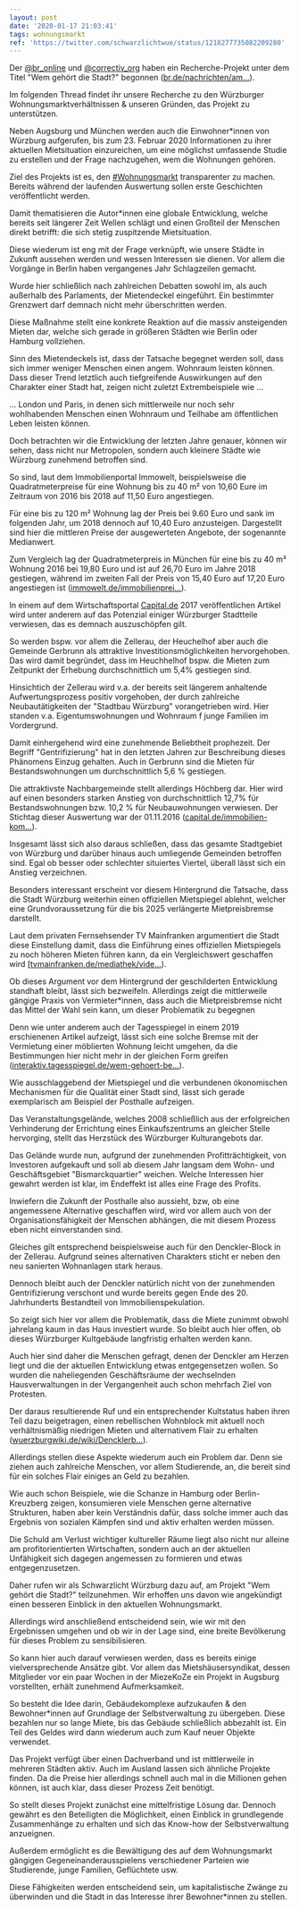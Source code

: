 ```yaml
---
layout: post
date: '2020-01-17 21:03:41'
tags: wohnungsmarkt
ref: 'https://twitter.com/schwarzlichtwue/status/1218277735082209280'
---
```

Der [@br_online](https://twitter.com/br_online) und [@correctiv_org](https://twitter.com/correctiv_org) haben ein Recherche-Projekt unter dem Titel "Wem gehört die Stadt?" begonnen ([br.de/nachrichten/am…](http://www.br.de/nachrichten/amp/bayern/die-buergerrecherche-wem-gehoert-die-stadt,RnNDk1a)).



Im folgenden Thread findet ihr unsere Recherche zu den Würzburger Wohnungsmarktverhältnissen &amp; unseren Gründen, das Projekt zu unterstützen.

Neben Augsburg und München werden auch die Einwohner\*innen von Würzburg aufgerufen, bis zum 23. Februar 2020 Informationen zu ihrer aktuellen Mietsituation einzureichen, um eine möglichst umfassende Studie zu erstellen und der Frage nachzugehen, wem die Wohnungen gehören.

Ziel des Projekts ist es, den [#Wohnungsmarkt](/t/wohnungsmarkt) transparenter zu machen. Bereits während der laufenden Auswertung sollen erste Geschichten veröffentlicht werden.

Damit thematisieren die Autor\*innen eine globale Entwicklung, welche bereits seit längerer Zeit Wellen schlägt und einen Großteil der Menschen direkt betrifft: die sich stetig zuspitzende Mietsituation.

Diese wiederum ist eng mit der Frage verknüpft, wie unsere Städte in Zukunft aussehen werden und wessen Interessen sie dienen. Vor allem die Vorgänge in Berlin haben vergangenes Jahr Schlagzeilen gemacht.

Wurde hier schließlich nach zahlreichen Debatten sowohl im, als auch außerhalb des Parlaments, der Mietendeckel eingeführt. Ein bestimmter Grenzwert darf demnach nicht mehr überschritten werden.

Diese Maßnahme stellt eine konkrete Reaktion auf die massiv ansteigenden Mieten dar, welche sich gerade in größeren Städten wie Berlin oder Hamburg vollziehen.

Sinn des Mietendeckels ist, dass der Tatsache begegnet werden soll, dass sich immer weniger Menschen einen angem. Wohnraum leisten können. Dass dieser Trend letztlich auch tiefgreifende Auswirkungen auf den Charakter einer Stadt hat, zeigen nicht zuletzt Extrembeispiele wie …

… London und Paris, in denen sich mittlerweile nur noch sehr wohlhabenden Menschen einen Wohnraum und Teilhabe am öffentlichen Leben leisten können.

Doch betrachten wir die Entwicklung der letzten Jahre genauer, können wir sehen, dass nicht nur Metropolen, sondern auch kleinere Städte wie Würzburg zunehmend betroffen sind.

So sind, laut dem Immobilienportal Immowelt, beispielsweise die Quadratmeterpreise für eine Wohnung bis zu 40 m² von 10,60 Eure im Zeitraum von 2016 bis 2018 auf 11,50 Euro angestiegen.

Für eine bis zu 120 m² Wohnung lag der Preis bei 9.60 Euro und sank im folgenden Jahr, um 2018 dennoch auf 10,40 Euro anzusteigen. Dargestellt sind hier die mittleren Preise der ausgewerteten Angebote, der sogenannte Medianwert.

Zum Vergleich lag der Quadratmeterpreis in München für eine bis zu 40 m² Wohnung 2016 bei 19,80 Euro und ist auf 26,70 Euro im Jahre 2018 gestiegen, während im zweiten Fall der Preis von 15,40 Euro auf 17,20 Euro angestiegen ist ([immowelt.de/immobilienprei…](https://www.immowelt.de/immobilienpreise/wuerzburg/wohnungspreise)).

In einem auf dem Wirtschaftsportal [Capital.de](http://Capital.de) 2017 veröffentlichen Artikel wird unter anderem auf das Potenzial einiger Würzburger Stadtteile verwiesen, das es demnach auszuschöpfen gilt.

So werden bspw. vor allem die Zellerau, der Heuchelhof aber auch die Gemeinde Gerbrunn als attraktive Investitionsmöglichkeiten hervorgehoben. Das wird damit begründet, dass im Heuchhelhof bspw. die Mieten zum Zeitpunkt der Erhebung durchschnittlich um 5,4% gestiegen sind.

Hinsichtich der Zellerau wird v.a. der bereits seit längerem anhaltende Aufwertungsprozess positiv vorgehoben, der durch zahlreiche Neubautätigkeiten der "Stadtbau Würzburg" vorangetrieben wird. Hier standen v.a. Eigentumswohnungen und Wohnraum f junge Familien im Vordergrund.

Damit einhergehend wird eine zunehmende Beliebtheit prophezeit. Der Begriff "Gentrifizierung" hat in den letzten Jahren zur Beschreibung dieses Phänomens Einzug gehalten. Auch in Gerbrunn sind die Mieten für Bestandswohnungen um durchschnittlich 5,6 % gestiegen.

Die attraktivste Nachbargemeinde stellt allerdings Höchberg dar. Hier wird auf einen besonders starken Anstieg von durchschnittlich 12,7% für Bestandswohnungen bzw. 10,2 % für Neubauwohnungen verwiesen. Der Stichtag dieser Auswertung war der 01.11.2016 ([capital.de/immobilien-kom…](https://www.capital.de/immobilien-kompass/wuerzburg#portrait)).

Insgesamt lässt sich also daraus schließen, dass das gesamte Stadtgebiet von Würzburg und darüber hinaus auch umliegende Gemeinden betroffen sind. Egal ob besser oder schlechter situiertes Viertel, überall lässt sich ein Anstieg verzeichnen.

Besonders interessant erscheint vor diesem Hintergrund die Tatsache, dass die Stadt Würzburg weiterhin einen offiziellen Mietspiegel ablehnt, welcher eine Grundvoraussetzung für die bis 2025 verlängerte Mietpreisbremse darstellt.

Laut dem privaten Fernsehsender TV Mainfranken argumentiert die Stadt diese Einstellung damit, dass die Einführung eines offiziellen Mietspiegels zu noch höheren Mieten führen kann, da ein Vergleichswert geschaffen wird [[tvmainfranken.de/mediathek/vide…](https://www.tvmainfranken.de/mediathek/video/kein-mietspiegel-in-wuerzburg-was-wird-aus-der-mietpreisbremse/)).

Ob dieses Argument vor dem Hintergrund der geschilderten Entwicklung standhaft bleibt, lässt sich bezweifeln. Allerdings zeigt die mittlerweile gängige Praxis von Vermieter\*innen, dass auch die Mietpreisbremse nicht das Mittel der Wahl sein kann, um dieser Problematik zu begegnen

Denn wie unter anderem auch der Tagesspiegel in einem 2019 erschienenen Artikel aufzeigt, lässt sich eine solche Bremse mit der Vermietung einer möblierten Wohnung leicht umgehen, da die Bestimmungen hier nicht mehr in der gleichen Form greifen ([interaktiv.tagesspiegel.de/wem-gehoert-be…](https://interaktiv.tagesspiegel.de/wem-gehoert-berlin/artikel/moebel-statt-mietpreisbremse/)).

Wie ausschlaggebend der Mietspiegel und die verbundenen ökonomischen Mechanismen für die Qualität einer Stadt sind, lässt sich gerade exemplarisch am Beispiel der Posthalle aufzeigen.

Das Veranstaltungsgelände, welches 2008 schließlich aus der erfolgreichen Verhinderung der Errichtung eines Einkaufszentrums an gleicher Stelle hervorging, stellt das Herzstück des Würzburger Kulturangebots dar.

Das Gelände wurde nun, aufgrund der zunehmenden Profitträchtigkeit, von Investoren aufgekauft und soll ab diesem Jahr langsam dem Wohn- und Geschäftsgebiet "Bismarckquartier" weichen. Welche Interessen hier gewahrt werden ist klar, im Endeffekt ist alles eine Frage des Profits.

Inwiefern die Zukunft der Posthalle also aussieht, bzw, ob eine angemessene Alternative geschaffen wird, wird vor allem auch von der Organisationsfähigkeit der Menschen abhängen, die mit diesem Prozess eben nicht einverstanden sind.

Gleiches gilt entsprechend beispielsweise auch für den Denckler-Block in der Zellerau. Aufgrund seines alternativen Charakters sticht er neben den neu sanierten Wohnanlagen stark heraus.

Dennoch bleibt auch der Denckler natürlich nicht von der zunehmenden Gentrifizierung verschont und wurde bereits gegen Ende des 20. Jahrhunderts Bestandteil von Immobilienspekulation.

So zeigt sich hier vor allem die Problematik, dass die Miete zunimmt obwohl jahrelang kaum in das Haus investiert wurde. So bleibt auch hier offen, ob dieses Würzburger Kultgebäude langfristig erhalten werden kann.

Auch hier sind daher die Menschen gefragt, denen der Denckler am Herzen liegt und die der aktuellen Entwicklung etwas entgegensetzen wollen. So wurden die naheliegenden Geschäftsräume der wechselnden Hausverwaltungen in der Vergangenheit auch schon mehrfach Ziel von Protesten.

Der daraus resultierende Ruf und ein entsprechender Kultstatus haben ihren Teil dazu beigetragen, einen rebellischen Wohnblock mit aktuell noch verhältnismäßig niedrigen Mieten und alternativem Flair zu erhalten ([wuerzburgwiki.de/wiki/Dencklerb…](https://wuerzburgwiki.de/wiki/Dencklerblock)).

Allerdings stellen diese Aspekte wiederum auch ein Problem dar. Denn sie ziehen auch zahlreiche Menschen, vor allem Studierende, an, die bereit sind für ein solches Flair einiges an Geld zu bezahlen.

Wie auch schon Beispiele, wie die Schanze in Hamburg oder Berlin-Kreuzberg zeigen, konsumieren viele Menschen gerne alternative Strukturen, haben aber kein Verständnis dafür, dass solche immer auch das Ergebnis von sozialen Kämpfen sind und aktiv erhalten werden müssen.

Die Schuld am Verlust wichtiger kultureller Räume liegt also nicht nur alleine am profitorientierten Wirtschaften, sondern auch an der aktuellen Unfähigkeit sich dagegen angemessen zu formieren und etwas entgegenzusetzen.

Daher rufen wir als Schwarzlicht Würzburg dazu auf, am Projekt "Wem gehört die Stadt?" teilzunehmen. Wir erhoffen uns davon wie angekündigt einen besseren Einblick in den aktuellen Wohnungsmarkt.

Allerdings wird anschließend entscheidend sein, wie wir mit den Ergebnissen umgehen und ob wir in der Lage sind, eine breite Bevölkerung für dieses Problem zu sensibilisieren.

So kann hier auch darauf verwiesen werden, dass es bereits einige vielversprechende Ansätze gibt. Vor allem das Mietshäusersyndikat, dessen Mitglieder vor ein paar Wochen in der MiezeKoZe ein Projekt in Augsburg vorstellten, erhält zunehmend Aufmerksamkeit.

So besteht die Idee darin, Gebäudekomplexe aufzukaufen &amp; den Bewohner\*innen auf Grundlage der Selbstverwaltung zu übergeben. Diese bezahlen nur so lange Miete, bis das Gebäude schließlich abbezahlt ist. Ein Teil des Geldes wird dann wiederum auch zum Kauf neuer Objekte verwendet.

Das Projekt verfügt über einen Dachverband und ist mittlerweile in mehreren Städten aktiv. Auch im Ausland lassen sich ähnliche Projekte finden. Da die Preise hier allerdings schnell auch mal in die Millionen gehen können, ist auch klar, dass dieser Prozess Zeit benötigt.

So stellt dieses Projekt zunächst eine mittelfristige Lösung dar. Dennoch gewährt es den Beteiligten die Möglichkeit, einen Einblick in grundlegende Zusammenhänge zu erhalten und sich das Know-how der Selbstverwaltung anzueignen.

Außerdem ermöglicht es die Bewältigung des auf dem Wohnungsmarkt gängigen Gegeneinanderausspielens verschiedener Parteien wie Studierende, junge Familien, Geflüchtete usw.

Diese Fähigkeiten werden entscheidend sein, um kapitalistische Zwänge zu überwinden und die Stadt in das Interesse ihrer Bewohner\*innen zu stellen.
